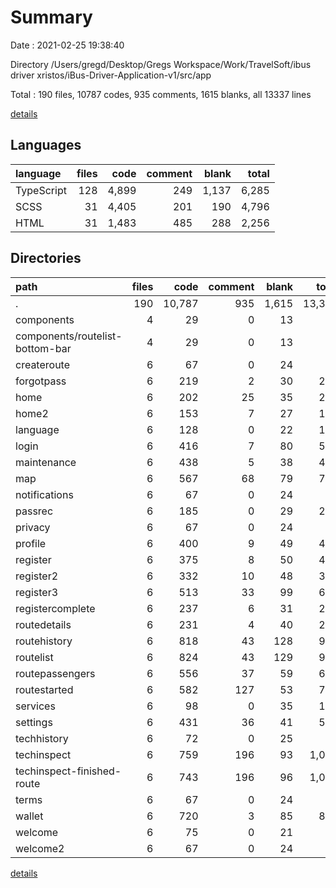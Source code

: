 # Summary

Date : 2021-02-25 19:38:40

Directory /Users/gregd/Desktop/Gregs Workspace/Work/TravelSoft/ibus driver xristos/iBus-Driver-Application-v1/src/app

Total : 190 files,  10787 codes, 935 comments, 1615 blanks, all 13337 lines

[details](details.md)

## Languages
| language | files | code | comment | blank | total |
| :--- | ---: | ---: | ---: | ---: | ---: |
| TypeScript | 128 | 4,899 | 249 | 1,137 | 6,285 |
| SCSS | 31 | 4,405 | 201 | 190 | 4,796 |
| HTML | 31 | 1,483 | 485 | 288 | 2,256 |

## Directories
| path | files | code | comment | blank | total |
| :--- | ---: | ---: | ---: | ---: | ---: |
| . | 190 | 10,787 | 935 | 1,615 | 13,337 |
| components | 4 | 29 | 0 | 13 | 42 |
| components/routelist-bottom-bar | 4 | 29 | 0 | 13 | 42 |
| createroute | 6 | 67 | 0 | 24 | 91 |
| forgotpass | 6 | 219 | 2 | 30 | 251 |
| home | 6 | 202 | 25 | 35 | 262 |
| home2 | 6 | 153 | 7 | 27 | 187 |
| language | 6 | 128 | 0 | 22 | 150 |
| login | 6 | 416 | 7 | 80 | 503 |
| maintenance | 6 | 438 | 5 | 38 | 481 |
| map | 6 | 567 | 68 | 79 | 714 |
| notifications | 6 | 67 | 0 | 24 | 91 |
| passrec | 6 | 185 | 0 | 29 | 214 |
| privacy | 6 | 67 | 0 | 24 | 91 |
| profile | 6 | 400 | 9 | 49 | 458 |
| register | 6 | 375 | 8 | 50 | 433 |
| register2 | 6 | 332 | 10 | 48 | 390 |
| register3 | 6 | 513 | 33 | 99 | 645 |
| registercomplete | 6 | 237 | 6 | 31 | 274 |
| routedetails | 6 | 231 | 4 | 40 | 275 |
| routehistory | 6 | 818 | 43 | 128 | 989 |
| routelist | 6 | 824 | 43 | 129 | 996 |
| routepassengers | 6 | 556 | 37 | 59 | 652 |
| routestarted | 6 | 582 | 127 | 53 | 762 |
| services | 6 | 98 | 0 | 35 | 133 |
| settings | 6 | 431 | 36 | 41 | 508 |
| techhistory | 6 | 72 | 0 | 25 | 97 |
| techinspect | 6 | 759 | 196 | 93 | 1,048 |
| techinspect-finished-route | 6 | 743 | 196 | 96 | 1,035 |
| terms | 6 | 67 | 0 | 24 | 91 |
| wallet | 6 | 720 | 3 | 85 | 808 |
| welcome | 6 | 75 | 0 | 21 | 96 |
| welcome2 | 6 | 67 | 0 | 24 | 91 |

[details](details.md)